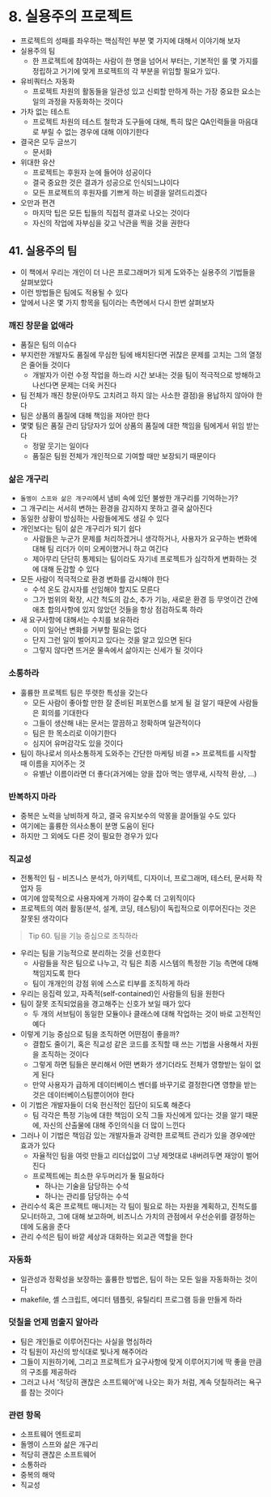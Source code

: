 # 8. 실용주의 프로젝트

- 프로젝트의 성패를 좌우하는 핵심적인 부분 몇 가지에 대해서 이야기해 보자
- 실용주의 팀
  - 한 프로젝트에 참여하는 사람이 한 명을 넘어서 부터는, 기본적인 룰 몇 가지를 정립하고 거기에 맞게 프로젝트의 각 부분을 위임할 필요가 있다.
- 유비쿼터스 자동화
  - 프로젝트 차원의 활동들을 일관성 있고 신뢰할 만하게 하는 가장 중요한 요소는 일의 과정을 자동화하는 것이다
- 가차 없는 테스트
  - 프로젝트 차원의 테스트 철학과 도구들에 대해, 특히 많은 QA인력들을 마음대로 부릴 수 없는 경우에 대해 이야기한다
- 결국은 모두 글쓰기
  - 문서화
- 위대한 유산
  - 프로젝트는 후원자 눈에 들어야 성공이다
  - 결국 중요한 것은 결과가 성공으로 인식되느냐이다
  - 모든 프로젝트의 후원자를 기쁘게 하는 비결을 알려드리겠다
- 오만과 편견
  - 마지막 팁은 모든 팁들의 직접적 결과로 나오는 것이다
  - 자신의 작업에 자부심을 갖고 낙관을 찍을 것을 권한다

## 41. 실용주의 팀

- 이 책에서 우리는 개인이 더 나은 프로그래머가 되게 도와주는 실용주의 기법들을 살펴보았다
- 이런 방법들은 팀에도 적용될 수 있다
- 앞에서 나온 몇 가지 항목을 팀이라는 측면에서 다시 한번 살펴보자

### 깨진 창문을 없애라

- 품질은 팀의 이슈다
- 부지런한 개발자도 품질에 무심한 팀에 배치된다면 귀찮은 문제를 고치는 그의 열정은 줄어들 것이다
  - 개발자가 이런 수정 작업을 하느라 시간 보내는 것을 팀이 적극적으로 방해하고 나선다면 문제는 더욱 커진다
- 팀 전체가 깨진 창문(아무도 고치려고 하지 않는 사소한 결점)을 용납하지 않아야 한다
- 팀은 상품의 품질에 대해 책임을 져야만 한다
- 몇몇 팀은 품질 관리 담당자가 있어 상품의 품질에 대한 책임을 팀에게서 위임 받는다
  - 정말 웃기는 일이다
  - 품질은 팀원 전체가 개인적으로 기여할 때만 보장되기 때문이다

### 삶은 개구리

- `돌멩이 스프와 삶은 개구리`에서 냄비 속에 있던 불쌍한 개구리를 기억하는가?
- 그 개구리는 서서히 변하는 환경을 감지하지 못하고 결국 삶아진다
- 동일한 상황이 방심하는 사람들에게도 생길 수 있다
- 개인보다는 팀이 삶은 개구리가 되기 쉽다
  - 사람들은 누군가 문제를 처리하겠거니 생각하거나, 사용자가 요구하는 변화에 대해 팀 리더가 이미 오케이했거니 하고 여긴다
  - 제아무리 단단히 통제되는 팀이라도 자기네 프로젝트가 심각하게 변화하는 것에 대해 둔감할 수 있다
- 모든 사람이 적극적으로 환경 변화를 감시해야 한다
  - 수석 온도 감시자를 선임해야 할지도 모른다
  - 그가 범위의 확장, 시간 척도의 감소, 추가 기능, 새로운 환경 등 무엇이건 간에 애초 합의사항에 있지 않았던 것들을 항상 점검하도록 하라
- 새 요구사항에 대해서는 수치를 보유하라
  - 이미 일어난 변화를 거부할 필요는 없다
  - 단지 그런 일이 벌어지고 있다는 것을 알고 있으면 된다
  - 그렇지 않다면 뜨거운 물속에서 삶아지는 신세가 될 것이다

### 소통하라

- 훌륭한 프로젝트 팀은 뚜렷한 특성을 갖는다
  - 모든 사람이 좋아할 만한 잘 준비된 퍼포먼스를 보게 될 걸 알기 때문에 사람들은 회의를 기대한다
  - 그들이 생산해 내는 문서는 깔끔하고 정확하며 일관적이다
  - 팀은 한 목소리로 이야기한다
  - 심지어 유머감각도 있을 것이다
- 팀이 하나로서 의사소통하게 도와주는 간단한 마케팅 비결 => 프로젝트를 시작할 때 이름을 지어주는 것
  - 유별난 이름이라면 더 좋다(과거에는 양을 잡아 먹는 앵무새, 시작적 환상, ...)

### 반복하지 마라

- 중복은 노력을 낭비하게 하고, 결국 유지보수의 악몽을 끌어들일 수도 있다
- 여기에는 훌륭한 의사소통이 분명 도움이 된다
- 하지만 그 외에도 다른 것이 필요한 경우가 있다

### 직교성

- 전통적인 팀 - 비즈니스 분석가, 아키텍트, 디자이너, 프로그래머, 테스터, 문서화 작업자 등
- 여기에 암묵적으로 사용자에게 가까이 갈수록 더 고위직이다
- 프로젝트의 여러 활동(분석, 설계, 코딩, 테스팅)이 독립적으로 이루어진다는 것은 잘못된 생각이다

> Tip 60. 팀을 기능 중심으로 조직하라

- 우리는 팀을 기능적으로 분리하는 것을 선호한다
  - 사람들을 작은 팀으로 나누고, 각 팀은 최종 시스템의 특정한 기능 측면에 대해 책임지도록 한다
  - 팀이 개개인의 강점 위에 스스로 티부를 조직하게 하라
- 우리는 응집력 있고, 자족적(self-contained)인 사람들의 팀을 원한다
- 팀이 잘못 조직되었음을 경고해주는 신호가 보일 때가 있다
  - 두 개의 서브팀이 동일한 모듈이나 클래스에 대해 작업하는 것이 바로 고전적인 예다
- 이렇게 기능 중심으로 팀을 조직하면 어떤점이 좋을까?
  - 결합도 줄이기, 혹은 직교성 같은 코드를 조직할 때 쓰는 기법을 사용해서 자원을 조직하는 것이다
  - 그렇게 하면 팀들은 분리해서 어떤 변화가 생기더라도 전체가 영향받는 일이 없게 된다
  - 만약 사용자가 급하게 데이터베이스 벤더를 바꾸기로 결정한다면 영향을 받는 것은 데이터베이스팀뿐이어야 한다
- 이 기법은 개발자들이 더욱 헌신적인 집단이 되도록 해준다
  - 팀 각각은 특정 기능에 대한 책임이 오직 그들 자신에게 있다는 것을 알기 때문에, 자신의 산출물에 대해 주인의식을 더 많이 느낀다
- 그러나 이 기법은 책임감 있는 개발자들과 강력한 프로젝트 관리가 있을 경우에만 효과가 있다
  - 자율적인 팀을 여럿 만들고 리더십없이 그냥 제멋대로 내버려두면 재앙이 벌어진다
  - 프로젝트에는 최소한 우두머리가 둘 필요하다
    - 하나는 기술을 담당하는 수석
    - 하나는 관리를 담당하는 수석
- 관리수석 혹은 프로젝트 매니저는 각 팀이 필요로 하는 자원을 계획하고, 진척도를 모니터하고, 그에 대해 보고하며, 비즈니스 가치의 관점에서 우선순위를 결정하는 데에 도움을 준다
- 관리 수석은 팀이 바깥 세상과 대화하는 외교관 역할을 한다

### 자동화

- 일관성과 정확성을 보장하는 훌륭한 방법은, 팀이 하는 모든 일을 자동화하는 것이다
- makefile, 셸 스크립트, 에디터 템플릿, 유틸리티 프로그램 등을 만들게 하라

### 덧칠을 언제 멈출지 알아라

- 팀은 개인들로 이루어진다는 사실을 명심하라
- 각 팀원이 자신의 방식대로 빛나게 해주어라
- 그들이 지원하기에, 그리고 프로젝트가 요구사항에 맞게 이루어지기에 딱 좋을 만큼의 구조를 제공하라
- 그러고 나서 '적당히 괜찮은 소프트웨어'에 나오는 화가 처럼, 계속 덧칠하려는 욕구를 참는 것이다

### 관련 항목

- 소프트웨어 엔트로피
- 돌멩이 스프와 삶은 개구리
- 적당히 괜찮은 소프트웨어
- 소통하라
- 중복의 해악
- 직교성
